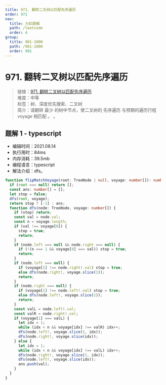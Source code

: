 ```yaml
---
title: 971. 翻转二叉树以匹配先序遍历
order: 971
nav:
  title: 力扣题解
  path: /leetcode
  order: 4
group:
  title: 901-1000
  path: /901-1000
  order: 901
---
```


# 971. 翻转二叉树以匹配先序遍历

> 链接：[971. 翻转二叉树以匹配先序遍历](https://leetcode-cn.com/problems/flip-binary-tree-to-match-preorder-traversal/)  
> 难度：中等  
> 标签：树、深度优先搜索、二叉树  
> 简介：请翻转 最少 的树中节点，使二叉树的 先序遍历 与预期的遍历行程 voyage 相匹配 。 。

## 题解 1 - typescript

- 编辑时间：2021.08.14
- 执行用时：84ms
- 内存消耗：39.5mb
- 编程语言：typescript
- 解法介绍：dfs。

```typescript
function flipMatchVoyage(root: TreeNode | null, voyage: number[]): number[] {
  if (root === null) return [];
  const ans: number[] = [];
  let stop = false;
  dfs(root, voyage);
  return stop ? [-1] : ans;
  function dfs(node: TreeNode, voyage: number[]) {
    if (stop) return;
    const val = node.val;
    const n = voyage.length;
    if (val !== voyage[0]) {
      stop = true;
      return;
    }
    if (node.left === null && node.right === null) {
      if (!(n === 1 && voyage[0] === val)) stop = true;
      return;
    }
    if (node.left === null) {
      if (voyage[1] !== node.right!.val) stop = true;
      else dfs(node.right!, voyage.slice(1));
      return;
    }
    if (node.right === null) {
      if (voyage[1] !== node.left!.val) stop = true;
      else dfs(node.left!, voyage.slice(1));
      return;
    }
    const valL = node.left!.val;
    const valR = node.right!.val;
    if (voyage[1] === valL) {
      let idx = 1;
      while (idx < n && voyage[idx] !== valR) idx++;
      dfs(node.left!, voyage.slice(1, idx));
      dfs(node.right!, voyage.slice(idx));
    } else {
      let idx = 1;
      while (idx < n && voyage[idx] !== valL) idx++;
      dfs(node.right!, voyage.slice(1, idx));
      dfs(node.left!, voyage.slice(idx));
      ans.push(val);
    }
  }
}
```
